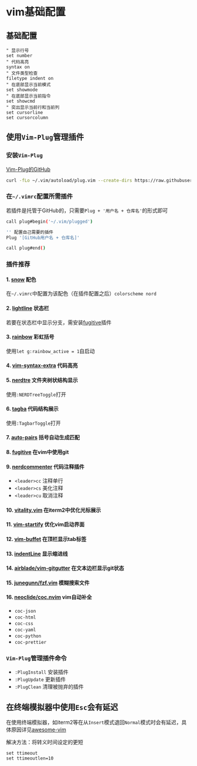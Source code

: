 # vim基础配置

## 基础配置

```text
" 显示行号
set number
" 代码高亮
syntax on
" 文件类型检查
filetype indent on
" 在底部显示当前模式
set showmode
" 在底部显示当前指令
set showcmd
" 突出显示当前行和当前列
set cursorline
set cursorcolumn
```

## 使用`Vim-Plug`管理插件

### 安装`Vim-Plug`

[Vim-Plug的GitHub](https://github.com/junegunn/vim-plug)

```bash
curl -fLo ~/.vim/autoload/plug.vim --create-dirs https://raw.githubusercontent.com/junegunn/vim-plug/master/plug.vim
```

### 在`~/.vimrc`配置所需插件

若插件是托管于GitHub的，只需要`Plug + '用户名 + 仓库名'`的形式即可

```bash
call plug#begin('~/.vim/plugged')

'' 配置自己需要的插件
Plug '[GitHub用户名 + 仓库名]'

call plug#end()
```

### 插件推荐

#### 1. [snow](https://github.com/nightsense/snow) 配色

在`~/.vimrc`中配置为该配色（在插件配置之后）`colorscheme nord`

#### 2. [lightline](https://github.com/itchyny/lightline.vim) 状态栏

若要在状态栏中显示分支，需安装[fugitive](https://github.com/tpope/vim-fugitive)插件

#### 3. [rainbow](https://github.com/luochen1990/rainbow) 彩虹括号

使用`let g:rainbow_active = 1`自启动

#### 4. [vim-syntax-extra](https://github.com/justinmk/vim-syntax-extra) 代码高亮

#### 5. [nerdtre](https://github.com/scrooloose/nerdtre) 文件夹树状结构显示

使用`:NERDTreeToggle`打开

#### 6. [tagba](https://github.com/majutsushi/tagba) 代码结构展示

使用`:TagbarToggle`打开

#### 7. [auto-pairs](https://github.com/jiangmiao/auto-pairs) 括号自动生成匹配

#### 8. [fugitive](https://github.com/tpope/vim-fugitive) 在vim中使用git

#### 9. [nerdcommenter](https://github.com/scrooloose/nerdcommenter) 代码注释插件

- `<leader>cc` 注释单行
- `<leader>cs` 美化注释
- `<leader>cu` 取消注释

#### 10. [vitality.vim](https://github.com/sjl/vitality.vim) 在iterm2中优化光标展示

#### 11. [vim-startify](https://github.com/mhinz/vim-startify) 优化vim启动界面

#### 12. [vim-buffet](https://github.com/bagrat/vim-buffet) 在顶栏显示tab标签

#### 13. [indentLine](https://github.com/Yggdroot/indentLine) 显示缩进线

#### 14. [airblade/vim-gitgutter](https://github.com/airblade/vim-gitgutter) 在文本边栏显示git状态

#### 15. [junegunn/fzf.vim](https://github.com/junegunn/fzf.vim) 模糊搜索文件

#### 16. [neoclide/coc.nvim](https://github.com/neoclide/coc.nvim) vim自动补全

- `coc-json`
- `coc-html`
- `coc-css`
- `coc-yaml`
- `coc-python`
- `coc-prettier`

### `Vim-Plug`管理插件命令

- `:PlugInstall` 安装插件
- `:PlugUpdate` 更新插件
- `:PlugClean` 清理被抛弃的插件

## 在终端模拟器中使用`Esc`会有延迟

在使用终端模拟器，如iterm2等在从`Insert`模式退回`Normal`模式时会有延迟，具体原因详见[awesome-vim](https://github.com/wsdjeg/vim-galore-zh_cn#%E5%9C%A8%E7%BB%88%E7%AB%AF%E4%B8%AD%E6%8C%89-esc-%E5%90%8E%E6%9C%89%E5%BB%B6%E6%97%B6)

解决方法：将转义时间设定的更短

```text
set ttimeout
set ttimeoutlen=10
```
